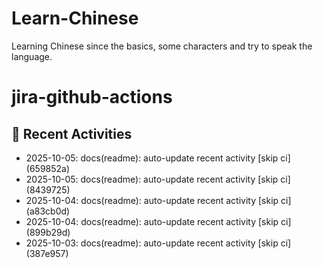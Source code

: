 # Learn-Chinese
Learning Chinese since the basics, some characters and try to speak the language.

# jira-github-actions
## 📌 Recent Activities
<!--START_SECTION:activity-->
- 2025-10-05: docs(readme): auto-update recent activity [skip ci] (659852a)
- 2025-10-05: docs(readme): auto-update recent activity [skip ci] (8439725)
- 2025-10-04: docs(readme): auto-update recent activity [skip ci] (a83cb0d)
- 2025-10-04: docs(readme): auto-update recent activity [skip ci] (899b29d)
- 2025-10-03: docs(readme): auto-update recent activity [skip ci] (387e957)
<!--END_SECTION:activity-->
